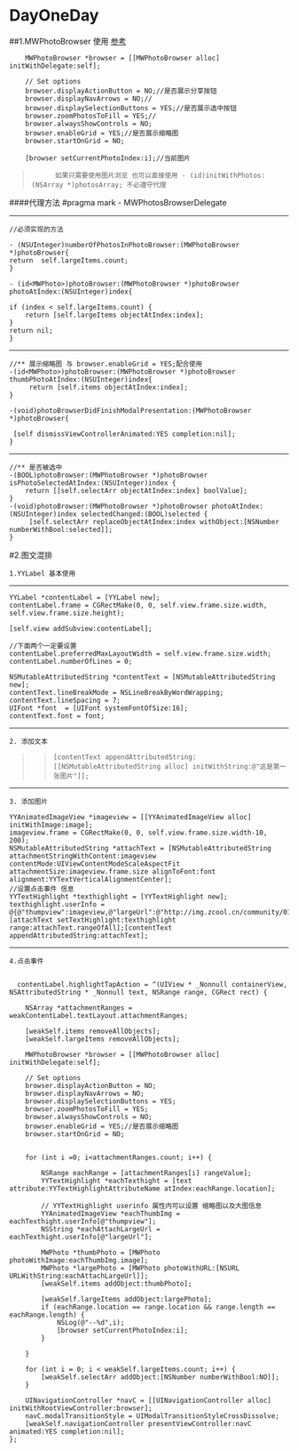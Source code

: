 # DayOneDay

##1.MWPhotoBrowser 使用
 [参考](https://blog.csdn.net/qq_22157341/article/details/67636905)

		MWPhotoBrowser *browser = [[MWPhotoBrowser alloc] initWithDelegate:self];

        // Set options
        browser.displayActionButton = NO;//是否展示分享按钮
        browser.displayNavArrows = NO;//
        browser.displaySelectionButtons = YES;//是否展示选中按钮
        browser.zoomPhotosToFill = YES;//
        browser.alwaysShowControls = NO;
        browser.enableGrid = YES;//是否展示缩略图
        browser.startOnGrid = NO;
        
        [browser setCurrentPhotoIndex:i];//当前图片

>      		如果只需要使用图片浏览 也可以直接使用 - (id)initWithPhotos:(NSArray *)photosArray; 不必遵守代理   
        
####代理方法
	#pragma mark - MWPhotosBrowserDelegate

- - -
	//必须实现的方法

	- (NSUInteger)numberOfPhotosInPhotoBrowser:(MWPhotoBrowser *)photoBrowser{
    return  self.largeItems.count;
	}
	
	- (id<MWPhoto>)photoBrowser:(MWPhotoBrowser *)photoBrowser photoAtIndex:(NSUInteger)index{
    
    if (index < self.largeItems.count) {
        return [self.largeItems objectAtIndex:index];
    }
    return nil;
	}
- - -
	//** 展示缩略图 与 browser.enableGrid = YES;配合使用
	-(id<MWPhoto>)photoBrowser:(MWPhotoBrowser *)photoBrowser thumbPhotoAtIndex:(NSUInteger)index{
   		 return [self.items objectAtIndex:index];
	}

	-(void)photoBrowserDidFinishModalPresentation:(MWPhotoBrowser *)photoBrowser{
    
   	 [self dismissViewControllerAnimated:YES completion:nil];
	}
	
- - -
	//** 是否被选中
	-(BOOL)photoBrowser:(MWPhotoBrowser *)photoBrowser isPhotoSelectedAtIndex:(NSUInteger)index {
    	return [[self.selectArr objectAtIndex:index] boolValue];
	}
	-(void)photoBrowser:(MWPhotoBrowser *)photoBrowser photoAtIndex:(NSUInteger)index selectedChanged:(BOOL)selected {
   		 [self.selectArr replaceObjectAtIndex:index withObject:[NSNumber numberWithBool:selected]];
	}
	
	
#2.图文混排
	
	1.YYLabel 基本使用
***
	
	YYLabel *contentLabel = [YYLabel new];
	contentLabel.frame = CGRectMake(0, 0, self.view.frame.size.width, self.view.frame.size.height);

    [self.view addSubview:contentLabel];
    
    //下面两个一定要设置
    contentLabel.preferredMaxLayoutWidth = self.view.frame.size.width;
    contentLabel.numberOfLines = 0;
    
    NSMutableAttributedString *contentText = [NSMutableAttributedString new];
    contentText.lineBreakMode = NSLineBreakByWordWrapping;
    contentText.lineSpacing = 7;
    UIFont *font  = [UIFont systemFontOfSize:16];
    contentText.font = font;
    
***
	2. 添加文本		
> > 	[contentText appendAttributedString:[[NSMutableAttributedString alloc] initWithString:@"这是第一张图片"]];

	
***
	3. 添加图片

	YYAnimatedImageView *imageview = [[YYAnimatedImageView alloc] initWithImage:image];
	imageview.frame = CGRectMake(0, 0, self.view.frame.size.width-10, 200);
	NSMutableAttributedString *attachText = [NSMutableAttributedString attachmentStringWithContent:imageview contentMode:UIViewContentModeScaleAspectFit attachmentSize:imageview.frame.size alignToFont:font alignment:YYTextVerticalAlignmentCenter];
	//设置点击事件 信息
	YYTextHighlight *texthighlight = [YYTextHighlight new];
	texthighlight.userInfo = @{@"thumpview":imageview,@"largeUrl":@"http://img.zcool.cn/community/0142135541fe180000019ae9b8cf86.jpg@1280w_1l_2o_100sh.png"};[attachText setTextHighlight:texthighlight range:attachText.rangeOfAll];[contentText appendAttributedString:attachText];
***
	4.点击事件  
	 
	
	  contentLabel.highlightTapAction = ^(UIView * _Nonnull containerView, NSAttributedString * _Nonnull text, NSRange range, CGRect rect) {
      
        NSArray *attachmentRanges = weakContentLabel.textLayout.attachmentRanges;

        [weakSelf.items removeAllObjects];
        [weakSelf.largeItems removeAllObjects];
        
        MWPhotoBrowser *browser = [[MWPhotoBrowser alloc] initWithDelegate:self];
        
        // Set options
        browser.displayActionButton = NO;
        browser.displayNavArrows = NO;
        browser.displaySelectionButtons = YES;
        browser.zoomPhotosToFill = YES;
        browser.alwaysShowControls = NO;
        browser.enableGrid = YES;//是否展示缩略图
        browser.startOnGrid = NO;
        
    
        for (int i =0; i<attachmentRanges.count; i++) {
         
            NSRange eachRange = [attachmentRanges[i] rangeValue];
            YYTextHighlight *eachTexthight = [text attribute:YYTextHighlightAttributeName atIndex:eachRange.location];
            
            // YYTextHighlight userinfo 属性内可以设置 缩略图以及大图信息
            YYAnimatedImageView *eachThumbImg = eachTexthight.userInfo[@"thumpview"];
            NSString *eachAttachLargeUrl = eachTexthight.userInfo[@"largeUrl"];
            
            MWPhoto *thumbPhoto = [MWPhoto photoWithImage:eachThumbImg.image];
            MWPhoto *largePhoto = [MWPhoto photoWithURL:[NSURL URLWithString:eachAttachLargeUrl]];
            [weakSelf.items addObject:thumbPhoto];

            [weakSelf.largeItems addObject:largePhoto];
            if (eachRange.location == range.location && range.length == eachRange.length) {
                NSLog(@"--%d",i);
                [browser setCurrentPhotoIndex:i];
            }
            
        }
        
        for (int i = 0; i < weakSelf.largeItems.count; i++) {
            [weakSelf.selectArr addObject:[NSNumber numberWithBool:NO]];
        }
        
        UINavigationController *navC = [[UINavigationController alloc] initWithRootViewController:browser];
        navC.modalTransitionStyle = UIModalTransitionStyleCrossDissolve;
        [weakSelf.navigationController presentViewController:navC animated:YES completion:nil];
    };
        			
			



